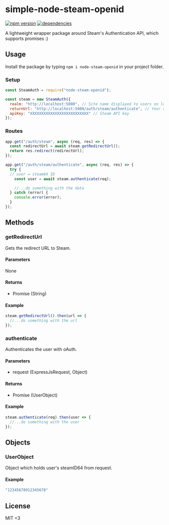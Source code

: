 # simple-node-steam-openid

[![npm version](https://badge.fury.io/js/node-steam-openid.svg)](https://badge.fury.io/js/node-steam-openid)
[![dependencies](https://img.shields.io/david/gitBaiano/simple-node-steam-openid?style=plastic)](https://img.shields.io/david/gitBaiano/simple-node-steam-openid?style=plastic)

A lightweight wrapper package around Steam's Authentication API, which supports promises :)

## Usage

Install the package by typing `npm i node-steam-openid` in your project folder.

### Setup

```javascript
const SteamAuth = require("node-steam-openid");

const steam = new SteamAuth({
  realm: "http://localhost:5000", // Site name displayed to users on logon
  returnUrl: "http://localhost:5000/auth/steam/authenticate", // Your return route
  apiKey: "XXXXXXXXXXXXXXXXXXXXXXXXXX" // Steam API key
});
```

### Routes

```javascript
app.get("/auth/steam", async (req, res) => {
  const redirectUrl = await steam.getRedirectUrl();
  return res.redirect(redirectUrl);
});

app.get("/auth/steam/authenticate", async (req, res) => {
  try {
  // user = steam64 ID
    const user = await steam.authenticate(req);

    //...do something with the data
  } catch (error) {
    console.error(error);
  }
});
```

## Methods

### getRedirectUrl

Gets the redirect URL to Steam.

#### Parameters

None

#### Returns

- Promise (String)

#### Example

```javascript
steam.getRedirectUrl().then(url => {
  //...do something with the url
});
```

### authenticate

Authenticates the user with oAuth.

#### Parameters

- request (ExpressJsRequest, Object)

#### Returns

- Promise (UserObject)

#### Example

```javascript
steam.authenticate(req).then(user => {
  //...do something with the user
});
```

## Objects

### UserObject

Object which holds user's steamID64 from request.

#### Example

```javascript
"12345678912345678"
```

## License

MIT <3
